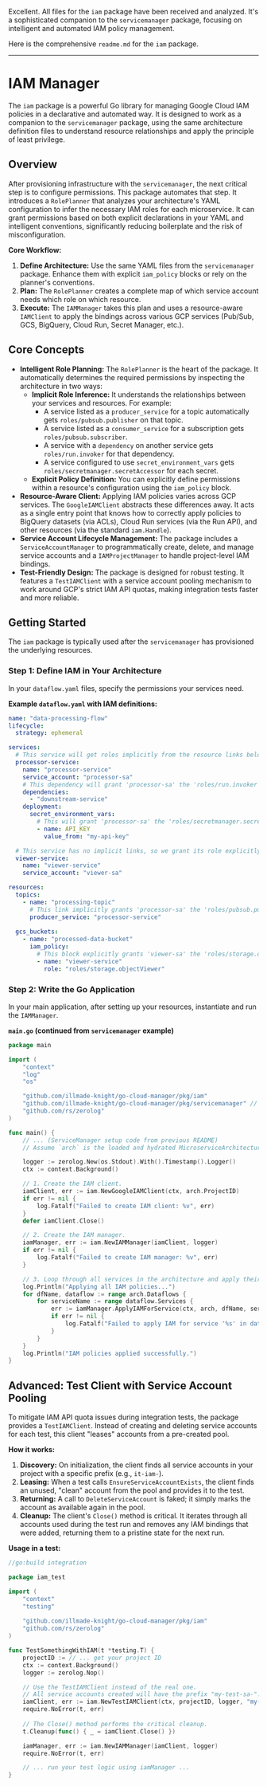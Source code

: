 Excellent. All files for the `iam` package have been received and analyzed. It's a sophisticated companion to the `servicemanager` package, focusing on intelligent and automated IAM policy management.

Here is the comprehensive `readme.md` for the `iam` package.

-----

# IAM Manager

The `iam` package is a powerful Go library for managing Google Cloud IAM policies in a declarative and automated way. It is designed to work as a companion to the `servicemanager` package, using the same architecture definition files to understand resource relationships and apply the principle of least privilege.

## Overview

After provisioning infrastructure with the `servicemanager`, the next critical step is to configure permissions. This package automates that step. It introduces a `RolePlanner` that analyzes your architecture's YAML configuration to infer the necessary IAM roles for each microservice. It can grant permissions based on both explicit declarations in your YAML and intelligent conventions, significantly reducing boilerplate and the risk of misconfiguration.

**Core Workflow:**

1.  **Define Architecture:** Use the same YAML files from the `servicemanager` package. Enhance them with explicit `iam_policy` blocks or rely on the planner's conventions.
2.  **Plan:** The `RolePlanner` creates a complete map of which service account needs which role on which resource.
3.  **Execute:** The `IAMManager` takes this plan and uses a resource-aware `IAMClient` to apply the bindings across various GCP services (Pub/Sub, GCS, BigQuery, Cloud Run, Secret Manager, etc.).

## Core Concepts

* **Intelligent Role Planning:** The `RolePlanner` is the heart of the package. It automatically determines the required permissions by inspecting the architecture in two ways:
    * **Implicit Role Inference:** It understands the relationships between your services and resources. For example:
        * A service listed as a `producer_service` for a topic automatically gets `roles/pubsub.publisher` on that topic.
        * A service listed as a `consumer_service` for a subscription gets `roles/pubsub.subscriber`.
        * A service with a `dependency` on another service gets `roles/run.invoker` for that dependency.
        * A service configured to use `secret_environment_vars` gets `roles/secretmanager.secretAccessor` for each secret.
    * **Explicit Policy Definition:** You can explicitly define permissions within a resource's configuration using the `iam_policy` block.
* **Resource-Aware Client:** Applying IAM policies varies across GCP services. The `GoogleIAMClient` abstracts these differences away. It acts as a single entry point that knows how to correctly apply policies to BigQuery datasets (via ACLs), Cloud Run services (via the Run API), and other resources (via the standard `iam.Handle`).
* **Service Account Lifecycle Management:** The package includes a `ServiceAccountManager` to programmatically create, delete, and manage service accounts and a `IAMProjectManager` to handle project-level IAM bindings.
* **Test-Friendly Design:** The package is designed for robust testing. It features a `TestIAMClient` with a service account pooling mechanism to work around GCP's strict IAM API quotas, making integration tests faster and more reliable.

## Getting Started

The `iam` package is typically used after the `servicemanager` has provisioned the underlying resources.

### Step 1: Define IAM in Your Architecture

In your `dataflow.yaml` files, specify the permissions your services need.

**Example `dataflow.yaml` with IAM definitions:**

```yaml
name: "data-processing-flow"
lifecycle:
  strategy: ephemeral

services:
  # This service will get roles implicitly from the resource links below.
  processor-service:
    name: "processor-service"
    service_account: "processor-sa"
    # This dependency will grant 'processor-sa' the 'roles/run.invoker' on 'downstream-service'.
    dependencies:
      - "downstream-service"
    deployment:
      secret_environment_vars:
        # This will grant 'processor-sa' the 'roles/secretmanager.secretAccessor' role on 'my-api-key'.
        - name: API_KEY
          value_from: "my-api-key"

  # This service has no implicit links, so we grant its role explicitly.
  viewer-service:
    name: "viewer-service"
    service_account: "viewer-sa"

resources:
  topics:
    - name: "processing-topic"
      # This link implicitly grants 'processor-sa' the 'roles/pubsub.publisher' role.
      producer_service: "processor-service"
      
  gcs_buckets:
    - name: "processed-data-bucket"
      iam_policy:
        # This block explicitly grants 'viewer-sa' the 'roles/storage.objectViewer' role.
        - name: "viewer-service"
          role: "roles/storage.objectViewer"
```

### Step 2: Write the Go Application

In your main application, after setting up your resources, instantiate and run the `IAMManager`.

**`main.go` (continued from `servicemanager` example)**

```go
package main

import (
	"context"
	"log"
	"os"

	"github.com/illmade-knight/go-cloud-manager/pkg/iam"
	"github.com/illmade-knight/go-cloud-manager/pkg/servicemanager" // Assumed path
	"github.com/rs/zerolog"
)

func main() {
    // ... (ServiceManager setup code from previous README)
    // Assume `arch` is the loaded and hydrated MicroserviceArchitecture struct.

    logger := zerolog.New(os.Stdout).With().Timestamp().Logger()
    ctx := context.Background()

    // 1. Create the IAM client.
    iamClient, err := iam.NewGoogleIAMClient(ctx, arch.ProjectID)
    if err != nil {
        log.Fatalf("Failed to create IAM client: %v", err)
    }
    defer iamClient.Close()

    // 2. Create the IAM manager.
    iamManager, err := iam.NewIAMManager(iamClient, logger)
    if err != nil {
        log.Fatalf("Failed to create IAM manager: %v", err)
    }

    // 3. Loop through all services in the architecture and apply their IAM policies.
    log.Println("Applying all IAM policies...")
    for dfName, dataflow := range arch.Dataflows {
        for serviceName := range dataflow.Services {
            err := iamManager.ApplyIAMForService(ctx, arch, dfName, serviceName)
            if err != nil {
                log.Fatalf("Failed to apply IAM for service '%s' in dataflow '%s': %v", serviceName, dfName, err)
            }
        }
    }
    log.Println("IAM policies applied successfully.")
}
```

## Advanced: Test Client with Service Account Pooling

To mitigate IAM API quota issues during integration tests, the package provides a `TestIAMClient`. Instead of creating and deleting service accounts for each test, this client "leases" accounts from a pre-created pool.

**How it works:**

1.  **Discovery:** On initialization, the client finds all service accounts in your project with a specific prefix (e.g., `it-iam-`).
2.  **Leasing:** When a test calls `EnsureServiceAccountExists`, the client finds an unused, "clean" account from the pool and provides it to the test.
3.  **Returning:** A call to `DeleteServiceAccount` is faked; it simply marks the account as available again in the pool.
4.  **Cleanup:** The client's `Close()` method is critical. It iterates through all accounts used during the test run and removes any IAM bindings that were added, returning them to a pristine state for the next run.

**Usage in a test:**

```go
//go:build integration

package iam_test

import (
    "context"
    "testing"
    
    "github.com/illmade-knight/go-cloud-manager/pkg/iam"
    "github.com/rs/zerolog"
)

func TestSomethingWithIAM(t *testing.T) {
    projectID := // ... get your project ID
    ctx := context.Background()
    logger := zerolog.Nop()

    // Use the TestIAMClient instead of the real one.
    // All service accounts created will have the prefix "my-test-sa-".
    iamClient, err := iam.NewTestIAMClient(ctx, projectID, logger, "my-test-sa-")
    require.NoError(t, err)
    
    // The Close() method performs the critical cleanup.
    t.Cleanup(func() { _ = iamClient.Close() })

    iamManager, err := iam.NewIAMManager(iamClient, logger)
    require.NoError(t, err)

    // ... run your test logic using iamManager ...
}
```